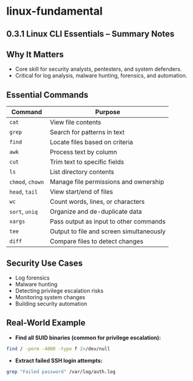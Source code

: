 # linux-fundamental
## 0.3.1 Linux CLI Essentials – Summary Notes

## Why It Matters
- Core skill for security analysts, pentesters, and system defenders.
- Critical for log analysis, malware hunting, forensics, and automation.

## Essential Commands

| Command | Purpose |
|----------|---------|
| `cat` | View file contents |
| `grep` | Search for patterns in text |
| `find` | Locate files based on criteria |
| `awk` | Process text by column |
| `cut` | Trim text to specific fields |
| `ls` | List directory contents |
| `chmod`, `chown` | Manage file permissions and ownership |
| `head`, `tail` | View start/end of files |
| `wc` | Count words, lines, or characters |
| `sort`, `uniq` | Organize and de-duplicate data |
| `xargs` | Pass output as input to other commands |
| `tee` | Output to file and screen simultaneously |
| `diff` | Compare files to detect changes |

## Security Use Cases
- Log forensics
- Malware hunting
- Detecting privilege escalation risks
- Monitoring system changes
- Building security automation

## Real-World Example

- **Find all SUID binaries (common for privilege escalation):**

```bash
find / -perm -4000 -type f 2>/dev/null
```

- **Extract failed SSH login attempts:**

```bash
grep "Failed password" /var/log/auth.log
```